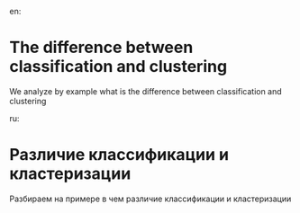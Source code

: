 en:
# The difference between classification and clustering

We analyze by example what is the difference between classification and clustering

ru:
# Различие классификации и кластеризации 

Разбираем на примере в чем различие классификации и кластеризации